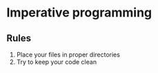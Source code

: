 # Imperative programming
## Rules
1. Place your files in proper directories
2. Try to keep your code clean